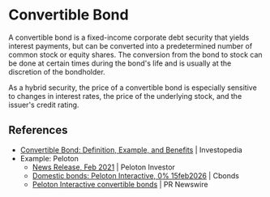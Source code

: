 # Convertible Bond

A convertible bond is a fixed-income corporate debt security that yields interest payments, but can be converted into a predetermined number of common stock or equity shares. The conversion from the bond to stock can be done at certain times during the bond's life and is usually at the discretion of the bondholder.

As a hybrid security, the price of a convertible bond is especially sensitive to changes in interest rates, the price of the underlying stock, and the issuer's credit rating.

## References

- [Convertible Bond: Definition, Example, and Benefits](https://www.investopedia.com/terms/c/convertiblebond.asp) | Investopedia
- Example: Peloton
    - [News Release, Feb 2021](https://investor.onepeloton.com/news-releases/news-release-details/peloton-interactive-inc-announces-pricing-upsized-offering-8750) | Peloton Investor
    - [Domestic bonds: Peloton Interactive, 0% 15feb2026](https://cbonds.com/bonds/934109/) | Cbonds
    - [Peloton Interactive convertible bonds](https://www.prnewswire.com/news-releases/peloton-interactive-inc-announces-closing-of-1-0-billion-of-0-convertible-senior-notes-due-2026--including-full-exercise-of-initial-purchasers-125-0-million-option-to-purchase-additional-notes-301227245.html) | PR Newswire
